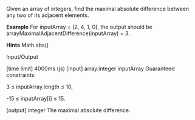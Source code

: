 Given an array of integers, find the maximal absolute difference between any two of its adjacent elements.

**Example**
For inputArray = [2, 4, 1, 0], the output should be arrayMaximalAdjacentDifference(inputArray) = 3.

**Hints**
Math.abs()

Input/Output

[time limit] 4000ms (js)
[input] array.integer inputArray
Guaranteed constraints:

3 ≤ inputArray.length ≤ 10,

-15 ≤ inputArray[i] ≤ 15.

[output] integer
The maximal absolute difference.